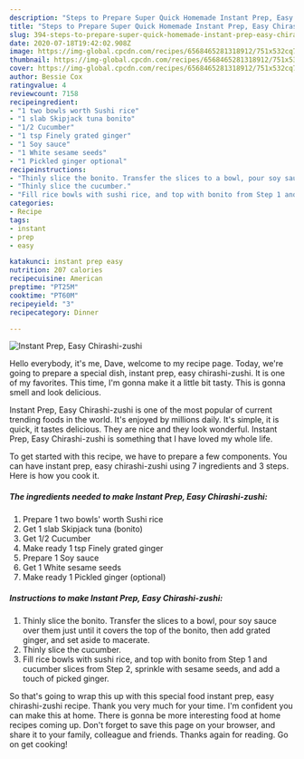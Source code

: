 ```yaml
---
description: "Steps to Prepare Super Quick Homemade Instant Prep, Easy Chirashi-zushi"
title: "Steps to Prepare Super Quick Homemade Instant Prep, Easy Chirashi-zushi"
slug: 394-steps-to-prepare-super-quick-homemade-instant-prep-easy-chirashi-zushi
date: 2020-07-18T19:42:02.908Z
image: https://img-global.cpcdn.com/recipes/6568465281318912/751x532cq70/instant-prep-easy-chirashi-zushi-recipe-main-photo.jpg
thumbnail: https://img-global.cpcdn.com/recipes/6568465281318912/751x532cq70/instant-prep-easy-chirashi-zushi-recipe-main-photo.jpg
cover: https://img-global.cpcdn.com/recipes/6568465281318912/751x532cq70/instant-prep-easy-chirashi-zushi-recipe-main-photo.jpg
author: Bessie Cox
ratingvalue: 4
reviewcount: 7158
recipeingredient:
- "1 two bowls worth Sushi rice"
- "1 slab Skipjack tuna bonito"
- "1/2 Cucumber"
- "1 tsp Finely grated ginger"
- "1 Soy sauce"
- "1 White sesame seeds"
- "1 Pickled ginger optional"
recipeinstructions:
- "Thinly slice the bonito. Transfer the slices to a bowl, pour soy sauce over them just until it covers the top of the bonito, then add grated ginger, and set aside to macerate."
- "Thinly slice the cucumber."
- "Fill rice bowls with sushi rice, and top with bonito from Step 1 and cucumber slices from Step 2, sprinkle with sesame seeds, and add a touch of picked ginger."
categories:
- Recipe
tags:
- instant
- prep
- easy

katakunci: instant prep easy 
nutrition: 207 calories
recipecuisine: American
preptime: "PT25M"
cooktime: "PT60M"
recipeyield: "3"
recipecategory: Dinner

---
```



![Instant Prep, Easy Chirashi-zushi](https://img-global.cpcdn.com/recipes/6568465281318912/751x532cq70/instant-prep-easy-chirashi-zushi-recipe-main-photo.jpg)

Hello everybody, it's me, Dave, welcome to my recipe page. Today, we're going to prepare a special dish, instant prep, easy chirashi-zushi. It is one of my favorites. This time, I'm gonna make it a little bit tasty. This is gonna smell and look delicious.

Instant Prep, Easy Chirashi-zushi is one of the most popular of current trending foods in the world. It's enjoyed by millions daily. It's simple, it is quick, it tastes delicious. They are nice and they look wonderful. Instant Prep, Easy Chirashi-zushi is something that I have loved my whole life.




To get started with this recipe, we have to prepare a few components. You can have instant prep, easy chirashi-zushi using 7 ingredients and 3 steps. Here is how you cook it.

<!--inarticleads1-->

##### The ingredients needed to make Instant Prep, Easy Chirashi-zushi:

1. Prepare 1 two bowls&#39; worth Sushi rice
1. Get 1 slab Skipjack tuna (bonito)
1. Get 1/2 Cucumber
1. Make ready 1 tsp Finely grated ginger
1. Prepare 1 Soy sauce
1. Get 1 White sesame seeds
1. Make ready 1 Pickled ginger (optional)




<!--inarticleads2-->

##### Instructions to make Instant Prep, Easy Chirashi-zushi:

1. Thinly slice the bonito. Transfer the slices to a bowl, pour soy sauce over them just until it covers the top of the bonito, then add grated ginger, and set aside to macerate.
1. Thinly slice the cucumber.
1. Fill rice bowls with sushi rice, and top with bonito from Step 1 and cucumber slices from Step 2, sprinkle with sesame seeds, and add a touch of picked ginger.




So that's going to wrap this up with this special food instant prep, easy chirashi-zushi recipe. Thank you very much for your time. I'm confident you can make this at home. There is gonna be more interesting food at home recipes coming up. Don't forget to save this page on your browser, and share it to your family, colleague and friends. Thanks again for reading. Go on get cooking!
